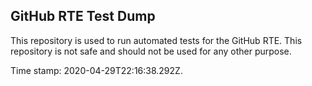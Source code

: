## GitHub RTE Test Dump

This repository is used to run automated tests for the GitHub RTE.
This repository is not safe and should not be used for any other purpose.

Time stamp: 2020-04-29T22:16:38.292Z.
